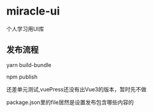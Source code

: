 # miracle-ui
个人学习用UI库

## 发布流程
yarn build-bundle

npm publish

还差单元测试,vuePress还没有出Vue3的版本，暂时先不做

package.json里的file居然是设置发布包含哪些内容的